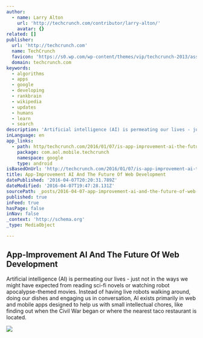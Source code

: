 ```yaml
---
author:
  - name: Larry Alton
    url: 'http://techcrunch.com/contributor/larry-alton/'
    avatar: {}
related: []
publisher:
  url: 'http://techcrunch.com'
  name: TechCrunch
  favicon: 'https://s0.wp.com/wp-content/themes/vip/techcrunch-2013/assets/images/favicon.ico'
  domain: techcrunch.com
keywords:
  - algorithms
  - apps
  - google
  - developing
  - rankbrain
  - wikipedia
  - updates
  - humans
  - learn
  - search
description: 'Artificial intelligence (AI) is permeating our lives - just not in the ways we might have expected from reading sci-fi novels or watching robot apocalypse-themed movies. Instead of having live robots walking around, doing our dishes and engaging us in conversation, AI exists primarily in web and mobile apps designed to help us with small intellectual chores, like finding out when the Civil War began or where the nearest taco restaurant is located.'
inLanguage: en
app_links:
  - path: http/techcrunch.com/2016/01/07/is-app-improvement-ai-the-future-of-web-development/
    package: com.aol.mobile.techcrunch
    namespace: google
    type: android
isBasedOnUrl: 'http://techcrunch.com/2016/01/07/is-app-improvement-ai-the-future-of-web-development/'
title: App-Improvement AI And The Future Of Web Development
datePublished: '2016-04-07T20:20:31.789Z'
dateModified: '2016-04-07T19:47:28.131Z'
sourcePath: _posts/2016-04-07-app-improvement-ai-and-the-future-of-web-development.md
published: true
inFeed: true
hasPage: false
inNav: false
_context: 'http://schema.org'
_type: MediaObject

---
```

<article style=""><h1>App-Improvement AI And The Future Of Web Development</h1><p>Artificial intelligence (AI) is permeating our lives - just not in the ways we might have expected from reading sci-fi novels or watching robot apocalypse-themed movies. Instead of having live robots walking around, doing our dishes and engaging us in conversation, AI exists primarily in web and mobile apps designed to help us with small intellectual chores, like finding out when the Civil War began or where the nearest taco restaurant is located.</p><img src="https://tctechcrunch2011.files.wordpress.com/2016/01/brain-apps.png?w=764&amp;h=400&amp;crop=1" /></article>